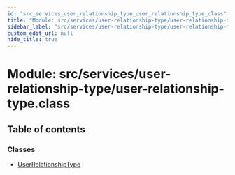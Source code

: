 ```yaml
---
id: "src_services_user_relationship_type_user_relationship_type_class"
title: "Module: src/services/user-relationship-type/user-relationship-type.class"
sidebar_label: "src/services/user-relationship-type/user-relationship-type.class"
custom_edit_url: null
hide_title: true
---
```


# Module: src/services/user-relationship-type/user-relationship-type.class

## Table of contents

### Classes

- [UserRelationshipType](../classes/src_services_user_relationship_type_user_relationship_type_class.userrelationshiptype.md)
